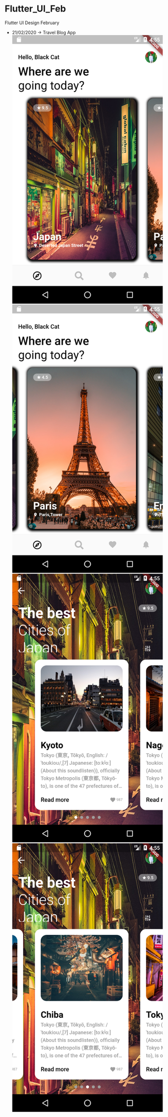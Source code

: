 # Flutter_UI_Feb
Flutter UI Design February

+ 21/02/2020 -> Travel Blog App
![Travel Blog](https://raw.githubusercontent.com/baobon/Flutter_UI_Feb/master/flutter_feb/assets/2102/background/1.png)
![Travel Blog](https://raw.githubusercontent.com/baobon/Flutter_UI_Feb/master/flutter_feb/assets/2102/background/2.png)
![Travel Blog](https://raw.githubusercontent.com/baobon/Flutter_UI_Feb/master/flutter_feb/assets/2102/background/3.png)
![Travel Blog](https://raw.githubusercontent.com/baobon/Flutter_UI_Feb/master/flutter_feb/assets/2102/background/4.png)


